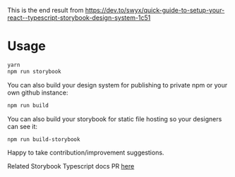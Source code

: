 This is the end result from https://dev.to/swyx/quick-guide-to-setup-your-react--typescript-storybook-design-system-1c51

# Usage

```bash
yarn
npm run storybook
```

You can also build your design system for publishing to private npm or your own github instance:

```bash
npm run build
```

You can also build your storybook for static file hosting so your designers can see it:

```bash
npm run build-storybook
```

Happy to take contribution/improvement suggestions.

Related Storybook Typescript docs PR [here](https://github.com/storybooks/storybook/pull/3361#issuecomment-379010961)
